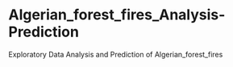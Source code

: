 # Algerian_forest_fires_Analysis-Prediction
Exploratory Data Analysis and Prediction of Algerian_forest_fires
